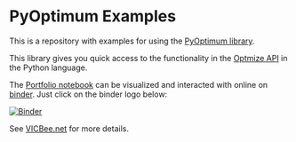 # PyOptimum Examples

This is a repository with examples for using the [PyOptimum library](https://github.com/mcdeoliveira/pyoptimum).

This library gives you quick access to the functionality in the [Optmize API](https://optimize.vicbee.net/api/ui)
in the Python language.

The [Portfolio notebook](examples/portfolio.ipynb) can be visualized and interacted with online on
[binder](https://mybinder.org). Just click on the binder logo below:

[![Binder](https://mybinder.org/badge_logo.svg)](https://mybinder.org/v2/gh/mcdeoliveira/pyoptimum-examples/master?filepath=examples%2Fportfolio.ipynb)

See [VICBee.net](vicbee.net) for more details.
